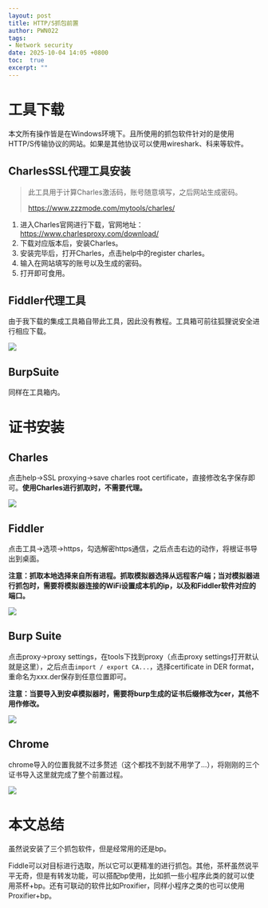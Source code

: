 ```yaml
---
layout: post
title: HTTP/S抓包前置
author: PWN022
tags:
- Network security
date: 2025-10-04 14:05 +0800
toc:  true
excerpt: ""
---
```


# 工具下载

本文所有操作皆是在Windows环境下。且所使用的抓包软件针对的是使用HTTP/S传输协议的网站。如果是其他协议可以使用wireshark、科来等软件。

## CharlesSSL代理工具安装

> 此工具用于计算Charles激活码，账号随意填写，之后网站生成密码。
>
> https://www.zzzmode.com/mytools/charles/

1. 进入Charles官网进行下载，官网地址：https://www.charlesproxy.com/download/
2. 下载对应版本后，安装Charles。
3. 安装完毕后，打开Charles，点击help中的register charles。
4. 输入在网站填写的账号以及生成的密码。
5. 打开即可食用。

## Fiddler代理工具

由于我下载的集成工具箱自带此工具，因此没有教程。工具箱可前往狐狸说安全进行相应下载。

![](https://cdn.jsdelivr.net/gh/PWN022/0x00@main/NetSecurity/My_screenshot/https1.png)

## BurpSuite

同样在工具箱内。

# 证书安装

## Charles

点击help->SSL proxying->save charles root certificate，直接修改名字保存即可。**使用Charles进行抓取时，不需要代理。**

![](https://cdn.jsdelivr.net/gh/PWN022/0x00@main/NetSecurity/My_screenshot/charles1.png)

## Fiddler

点击工具->选项->https，勾选解密https通信，之后点击右边的动作，将根证书导出到桌面。

**注意：抓取本地选择来自所有进程。抓取模拟器选择从远程客户端；当对模拟器进行抓包时，需要将模拟器连接的WiFi设置成本机的ip，以及和Fiddler软件对应的端口。**

![](https://cdn.jsdelivr.net/gh/PWN022/0x00@main/NetSecurity/My_screenshot/fiddler1.png)

## Burp Suite

点击proxy->proxy settings，在tools下找到proxy（点击proxy settings打开默认就是这里），之后点击`import / export CA...`，选择certificate in DER format，重命名为xxx.der保存到任意位置即可。

**注意：当要导入到安卓模拟器时，需要将burp生成的证书后缀修改为cer，其他不用作修改。**

![](https://cdn.jsdelivr.net/gh/PWN022/0x00@main/NetSecurity/My_screenshot/burp1.png)

## Chrome

chrome导入的位置我就不过多赘述（这个都找不到就不用学了...），将刚刚的三个证书导入这里就完成了整个前置过程。

![](https://cdn.jsdelivr.net/gh/PWN022/0x00@main/NetSecurity/My_screenshot/chrome1.png)

# 本文总结

虽然说安装了三个抓包软件，但是经常用的还是bp。

Fiddle可以对目标进行选取，所以它可以更精准的进行抓包。其他，茶杯虽然说平平无奇，但是有转发功能，可以搭配bp使用，比如抓一些小程序此类的就可以使用茶杯+bp。还有可联动的软件比如Proxifier，同样小程序之类的也可以使用Proxifier+bp。




